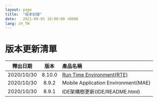 ```yaml
---
layout: page
title:  "版本紀錄"
date:   2021-09-01 10:00:00 +0800
lang: zh_TW
---
```


# 版本更新清單

|釋出日期|版本|產品名稱|
|:-:|:-:|:-|
|2020/10/30|8.10.0|[Run Time Environment(RTE)](RTE/README.html)|
|2020/10/30|8.9.2|Mobile Application Environment(MAE)|
|2020/10/30|8.9.1|IDE架構樹更新(IDE/README.html)|
